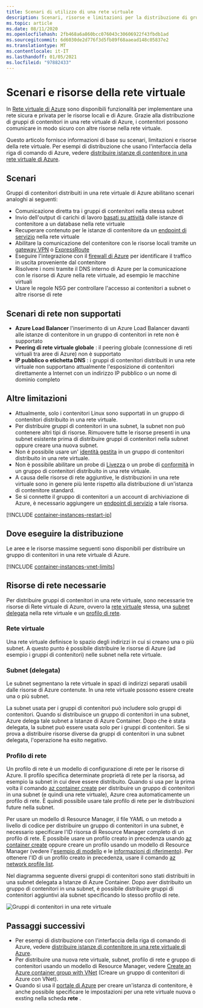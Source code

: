 ```yaml
---
title: Scenari di utilizzo di una rete virtuale
description: Scenari, risorse e limitazioni per la distribuzione di gruppi di contenitori in una rete virtuale di Azure.
ms.topic: article
ms.date: 08/11/2020
ms.openlocfilehash: 2fb468a6a860bcc076043c30606922f43fbdb1ad
ms.sourcegitcommit: 6d6030de2d776f3d5fb89f68aaead148c05837e2
ms.translationtype: MT
ms.contentlocale: it-IT
ms.lasthandoff: 01/05/2021
ms.locfileid: "97882433"
---
```

# <a name="virtual-network-scenarios-and-resources"></a>Scenari e risorse della rete virtuale

In [Rete virtuale di Azure](../virtual-network/virtual-networks-overview.md) sono disponibili funzionalità per implementare una rete sicura e privata per le risorse locali e di Azure. Grazie alla distribuzione di gruppi di contenitori in una rete virtuale di Azure, i contenitori possono comunicare in modo sicuro con altre risorse nella rete virtuale. 

Questo articolo fornisce informazioni di base su scenari, limitazioni e risorse della rete virtuale. Per esempi di distribuzione che usano l'interfaccia della riga di comando di Azure, vedere [distribuire istanze di contenitore in una rete virtuale di Azure](container-instances-vnet.md).

## <a name="scenarios"></a>Scenari

Gruppi di contenitori distribuiti in una rete virtuale di Azure abilitano scenari analoghi ai seguenti:

* Comunicazione diretta tra i gruppi di contenitori nella stessa subnet
* Invio dell'output di carichi di lavoro [basati su attività](container-instances-restart-policy.md) dalle istanze di contenitore a un database nella rete virtuale
* Recuperare contenuto per le istanze di contenitore da un [endpoint di servizio](../virtual-network/virtual-network-service-endpoints-overview.md) nella rete virtuale
* Abilitare la comunicazione del contenitore con le risorse locali tramite un [gateway VPN](../vpn-gateway/vpn-gateway-about-vpngateways.md) o [ExpressRoute](../expressroute/expressroute-introduction.md)
* Eseguire l'integrazione con il [firewall di Azure](../firewall/overview.md) per identificare il traffico in uscita proveniente dal contenitore 
* Risolvere i nomi tramite il DNS interno di Azure per la comunicazione con le risorse di Azure nella rete virtuale, ad esempio le macchine virtuali
* Usare le regole NSG per controllare l'accesso ai contenitori a subnet o altre risorse di rete

## <a name="unsupported-networking-scenarios"></a>Scenari di rete non supportati 

* **Azure Load Balancer** l'inserimento di un Azure Load Balancer davanti alle istanze di contenitore in un gruppo di contenitori in rete non è supportato
* **Peering di rete virtuale globale** : il peering globale (connessione di reti virtuali tra aree di Azure) non è supportato
* **IP pubblico o etichetta DNS** : i gruppi di contenitori distribuiti in una rete virtuale non supportano attualmente l'esposizione di contenitori direttamente a Internet con un indirizzo IP pubblico o un nome di dominio completo

## <a name="other-limitations"></a>Altre limitazioni

* Attualmente, solo i contenitori Linux sono supportati in un gruppo di contenitori distribuito in una rete virtuale.
* Per distribuire gruppi di contenitori in una subnet, la subnet non può contenere altri tipi di risorse. Rimuovere tutte le risorse presenti in una subnet esistente prima di distribuire gruppi di contenitori nella subnet oppure creare una nuova subnet.
* Non è possibile usare un' [identità gestita](container-instances-managed-identity.md) in un gruppo di contenitori distribuito in una rete virtuale.
* Non è possibile abilitare un probe di [Livezza](container-instances-liveness-probe.md) o un probe di [conformità](container-instances-readiness-probe.md) in un gruppo di contenitori distribuito in una rete virtuale.
* A causa delle risorse di rete aggiuntive, le distribuzioni in una rete virtuale sono in genere più lente rispetto alla distribuzione di un'istanza di contenitore standard.
* Se si connette il gruppo di contenitori a un account di archiviazione di Azure, è necessario aggiungere un [endpoint di servizio](../virtual-network/virtual-network-service-endpoints-overview.md) a tale risorsa.

[!INCLUDE [container-instances-restart-ip](../../includes/container-instances-restart-ip.md)]

## <a name="where-to-deploy"></a>Dove eseguire la distribuzione

Le aree e le risorse massime seguenti sono disponibili per distribuire un gruppo di contenitori in una rete virtuale di Azure.

[!INCLUDE [container-instances-vnet-limits](../../includes/container-instances-vnet-limits.md)]

## <a name="required-network-resources"></a>Risorse di rete necessarie

Per distribuire gruppi di contenitori in una rete virtuale, sono necessarie tre risorse di Rete virtuale di Azure, ovvero la [rete virtuale](#virtual-network) stessa, una [subnet delegata](#subnet-delegated) nella rete virtuale e un [profilo di rete](#network-profile). 

### <a name="virtual-network"></a>Rete virtuale

Una rete virtuale definisce lo spazio degli indirizzi in cui si creano una o più subnet. A questo punto è possibile distribuire le risorse di Azure (ad esempio i gruppi di contenitori) nelle subnet nella rete virtuale.

### <a name="subnet-delegated"></a>Subnet (delegata)

Le subnet segmentano la rete virtuale in spazi di indirizzi separati usabili dalle risorse di Azure contenute. In una rete virtuale possono essere create una o più subnet.

La subnet usata per i gruppi di contenitori può includere solo gruppi di contenitori. Quando si distribuisce un gruppo di contenitori in una subnet, Azure delega tale subnet a Istanze di Azure Container. Dopo che è stata delegata, la subnet può essere usata solo per i gruppi di contenitori. Se si prova a distribuire risorse diverse da gruppi di contenitori in una subnet delegata, l'operazione ha esito negativo.

### <a name="network-profile"></a>Profilo di rete

Un profilo di rete è un modello di configurazione di rete per le risorse di Azure. Il profilo specifica determinate proprietà di rete per la risorsa, ad esempio la subnet in cui deve essere distribuito. Quando si usa per la prima volta il comando [az container create][az-container-create] per distribuire un gruppo di contenitori in una subnet (e quindi una rete virtuale), Azure crea automaticamente un profilo di rete. È quindi possibile usare tale profilo di rete per le distribuzioni future nella subnet. 

Per usare un modello di Resource Manager, il file YAML o un metodo a livello di codice per distribuire un gruppo di contenitori in una subnet, è necessario specificare l'ID risorsa di Resource Manager completo di un profilo di rete. È possibile usare un profilo creato in precedenza usando [az container create][az-container-create] oppure creare un profilo usando un modello di Resource Manager (vedere l'[esempio di modello](https://github.com/Azure/azure-quickstart-templates/tree/master/101-aci-vnet) e le [informazioni di riferimento](/azure/templates/microsoft.network/networkprofiles)). Per ottenere l'ID di un profilo creato in precedenza, usare il comando [az network profile list][az-network-profile-list]. 

Nel diagramma seguente diversi gruppi di contenitori sono stati distribuiti in una subnet delegata a Istanze di Azure Container. Dopo aver distribuito un gruppo di contenitori in una subnet, è possibile distribuire gruppi di contenitori aggiuntivi ala subnet specificando lo stesso profilo di rete.

![Gruppi di contenitori in una rete virtuale][aci-vnet-01]

## <a name="next-steps"></a>Passaggi successivi

* Per esempi di distribuzione con l'interfaccia della riga di comando di Azure, vedere [distribuire istanze di contenitore in una rete virtuale di Azure](container-instances-vnet.md).
* Per distribuire una nuova rete virtuale, subnet, profilo di rete e gruppo di contenitori usando un modello di Resource Manager, vedere [Create an Azure container group with VNet](https://github.com/Azure/azure-quickstart-templates/tree/master/101-aci-vnet
) (Creare un gruppo di contenitori di Azure con VNet).
* Quando si usa il [portale di Azure](container-instances-quickstart-portal.md) per creare un'istanza di contenitore, è anche possibile specificare le impostazioni per una rete virtuale nuova o exsting nella scheda **rete** .


<!-- IMAGES -->
[aci-vnet-01]: ./media/container-instances-virtual-network-concepts/aci-vnet-01.png

<!-- LINKS - Internal -->
[az-container-create]: /cli/azure/container#az-container-create
[az-network-profile-list]: /cli/azure/network/profile#az-network-profile-list
